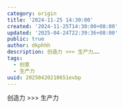 ```yaml
---
category: origin
title: '2024-11-25 14:30:00'
created: '2024-11-25T14:30:00+08:00'
updated: '2025-04-24T22:39:36+08:00'
public: true
author: dkphhh
description: 创造力 >>> 生产力……
tags:
  - 创意
  - 生产力
uuid: 20250420210651evbp
---
```


创造力 >>> 生产力
